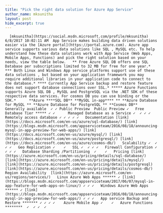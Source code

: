 ```yaml
---
title: "Pick the right data solution for Azure App Service"
author_name: mksunitha
layout: post
hide_excerpt: true
---
```

      [mksunitha](https://social.msdn.microsoft.com/profile/mksunitha)  6/8/2017 10:02:11 AM  App Service makes building data driven solutions easier via the [Azure portal](https://portal.azure.com). Azure app service supports various data solutions like SQL , MySQL etc. To help understand how these data solutions work with App Service (Web Apps, Mobile Apps, Functions) and pick the right solution based on your needs, view the table below.   ** Free Azure SQL DB offers one SQL Database per subscriptions limited to 32 MB for free for one year.* *** Both Linux and Windows App service platforms support use of these data solutions , but based on your application framework you may require additional libraries in your application code to connect to the database.* **** Currently App Service backup and restore feature does not support database connections over SSL.* ***** Azure Functions supports Azure SQL DB , MySQL and PostgreSQL via the .NET SDK of these respective data services. For cosmos DB you can use binding or the SDK.*      **Azure ****SQL DB** **MySQL in-app**** ** **Azure Database for MySQL ** **Azure Database for PostgreSQL ** **Cosmos DB**   Generally available  ✓ ✓ Public Preview  Public Preview ✓   Free Database Tier ***** ✓ ✓      Managed Database as a Service ✓  ✓ ✓ ✓   Remotely access database ✓ ✓ ✓ ✓ ✓   Documentation [link](https://docs.microsoft.com/en-us/azure/sql-database/) [link](https://blogs.msdn.microsoft.com/appserviceteam/2016/08/18/announcing-mysql-in-app-preview-for-web-apps/) [link](https://docs.microsoft.com/en-us/azure/mysql/) [link](https://docs.microsoft.com/en-us/azure/postgresql/) [link](https://docs.microsoft.com/en-us/azure/cosmos-db/)   Scalability ✓  ✓ ✓ ✓   Geo Replication ✓    ✓   SSL ✓  ✓ ✓ ✓   Firewall Configuration ✓  ✓ ✓ ✓   Database Sharding /Partitioning  ✓    ✓   Pricing [link](https://azure.microsoft.com/en-us/pricing/details/sql-database/)  [link](https://azure.microsoft.com/en-us/pricing/details/mysql/) [link](https://azure.microsoft.com/en-us/pricing/details/postgresql) [link](https://azure.microsoft.com/en-us/pricing/details/cosmos-db/)   Region Availability  [link](https://azure.microsoft.com/en-us/regions/services/)   Linux Azure Web Apps ****** ✓ [link](https://blogs.msdn.microsoft.com/appserviceteam/2017/06/07/mysql-in-app-feature-for-web-apps-on-linux/) ✓ ✓ ✓   Windows Azure Web Apps ****** ✓ [link](https://blogs.msdn.microsoft.com/appserviceteam/2016/08/18/announcing-mysql-in-app-preview-for-web-apps/) ✓ ✓ ✓   App service Backup and Restore ******* ✓ ✓ ✓ ✓    Azure Mobile App ✓    ✓   Azure Functions ********  ✓  ✓ ✓  ✓         